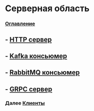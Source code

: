 # Серверная область

### [Оглавление](./index.md)


## - [HTTP сервер](./server-http.md)
## - [Kafka консьюмер](./server-kafka.md)
## - [RabbitMQ консьюмер](./server-rabbitmq.md)
## - [GRPC сервер](./server-grpc.md)


### Далее [Клиенты](./clients.md)